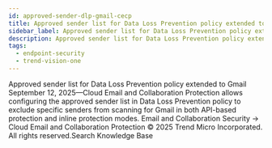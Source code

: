 ```yaml
---
id: approved-sender-dlp-gmail-cecp
title: Approved sender list for Data Loss Prevention policy extended to Gmail
sidebar_label: Approved sender list for Data Loss Prevention policy extended to Gmail
description: Approved sender list for Data Loss Prevention policy extended to Gmail
tags:
  - endpoint-security
  - trend-vision-one
---
```


 Approved sender list for Data Loss Prevention policy extended to Gmail September 12, 2025—Cloud Email and Collaboration Protection allows configuring the approved sender list in Data Loss Prevention policy to exclude specific senders from scanning for Gmail in both API-based protection and inline protection modes. Email and Collaboration Security → Cloud Email and Collaboration Protection © 2025 Trend Micro Incorporated. All rights reserved.Search Knowledge Base